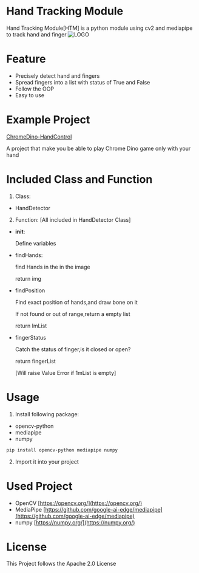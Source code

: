 # Hand Tracking Module
Hand Tracking Module[HTM] is a python module using cv2 and mediapipe to track hand and finger
![LOGO](https://imgr2.lookpic.cn/2025/01/17/2025-01-17_19-51-5826b0cd28ffc26ac0.png)
# Feature
- Precisely detect hand and fingers
- Spread fingers into a list with status of True and False
- Follow the OOP
- Easy to use

# Example Project
[ChromeDino-HandControl](https://github.com/safe049/ChromeDino-HandControl)

A project that make you be able to play Chrome Dino game only with your hand

# Included Class and Function
1. Class:
  - HandDetector

2. Function:
  [All included in HandDetector Class]
  - __init__:
    
    Define variables
    
  - findHands:

    find Hands in the in the image

    return img
    
  - findPosition

    Find exact position of hands,and draw bone on it

    If not found or out of range,return a empty list

    return lmList

  - fingerStatus

    Catch the status of finger,is it closed or open?

    return fingerList

    [Will raise Value Error if 1mList is empty]

# Usage

1. Install following package:
- opencv-python
- mediapipe
- numpy

```bash
pip install opencv-python mediapipe numpy
```
2. Import it into your project

# Used Project

- OpenCV [https://opencv.org/](https://opencv.org/)
- MediaPipe [https://github.com/google-ai-edge/mediapipe](https://github.com/google-ai-edge/mediapipe)
- numpy [https://numpy.org/](https://numpy.org/)

# License

This Project follows the Apache 2.0 License
